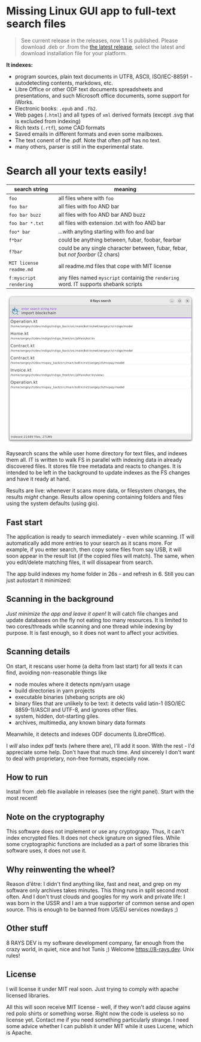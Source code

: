# Missing Linux GUI app to full-text search files

> See current release in the releases, now 1.1 is published. Please download .deb or .from 
> the [the latest release](https://github.com/sergeych/raysearch/releases), select the latest and
> download installation file for your platform.

__It indexes:__

- program sources, plain text documents in UTF8, ASCII, ISO/IEC-88591 - autodetecting contents, markdows, etc.
- Libre Office or other ODF text documents spreadsheets and presentations, and such Microsoft office documents, some support for iWorks.
- Electronic books: `.epub` and `.fb2`.
- Web pages (`.html`) and all types of `xml` derived formats (except .svg that is excluded from indexing) 
- Rich texts (`.rtf`), some CAD formats
- Saved emails in different formats and even some mailboxes.
- The text conent of the .pdf. Note that often pdf has no text.
- many others, parser is still in the experimental state.

# Search all your texts easily!

| search string           | meaning                                                                                |
|-------------------------|----------------------------------------------------------------------------------------|
| `foo`                   | all files where with `foo`                                                             |
| `foo bar`               | all files with foo AND bar                                                             |
| `foo bar buzz`          | all files with foo AND bar AND buzz                                                    |
| `foo bar *.txt`         | all files with extension .txt with foo AND bar                                         |
| `foo* bar`              | ...with anyting starting with foo and bar                                              |
| `f*bar`                 | could be anything between, fubar, foobar, fearbar                                      |
| `f?bar`                 | could be any single character between, fubar, febar, but _not foorbar_ (2 chars)       |
| `MIT license readme.md` | all readme.md files that cope with MIT license                                         |
| `f:myscript rendering`  | any files named `myscript` containig the `rendering` word. IT supports shebank scripts |

![](screenshots/home1.png)

Raysearch scans the while user home directory for text files, and indexes them all. IT is written to walk FS in parallel
with indexing data in already discovered files. It stores file tree metadata and reacts to changes. It is intended to be
left in the background to update indexes as the FS changes and have it ready at hand.

Results are live: whenever it scans more data, or filesystem changes, the results _might_ change. Results allow opening
containing folders and files using the system defaults (using gio).

## Fast start

The application is ready to search immediately - even while scanning. IT will automatically add more entries to your
search as it scans more. For example, if you enter search, then copy some files from say USB, it will soon appear in the
result list (if the copied files will match). The same, when you edit/delete matching files, it will dissapear from
search.

The app build indexes my home folder in 26s - and refresh in 6. Still you can just autostart it minimized:

## Scanning in the background

_Just minimize the app and leave it open!_ It will catch file changes and update databases on the fly not eating too
many resources. It is limited to two cores/threads while scanning and one thread while indexing by purpose. It is fast
enough, so it does not want to affect your activities.

## Scanning details

On start, it rescans user home (a delta from last start) for all texts it can find, avoiding non-reasonable things like

- node moules where it detects npm/yarn usage
- build directories in yarn projects
- executable binaries (shebang scripts are ok)
- binary files that are unlikely to be text: it detects valid latin-1 (ISO/IEC 8859-1)/ASCII and UTF-8, and ignores
  other files.
- system, hidden, dot-starting giles.
- archives, multimedia, any known binary data formats

Meanwhile, it detects and indexes ODF documents (LibreOffice).

I _will_ also index pdf texts (where there are), I'll add it soon. With the rest - I'd appreciate some help. Don't have
that much time. And sincerely I don't want to deal with proprietary, non-free formats, especially now.

## How to run

Install from .deb file available in releases (see the right panel). Start with the most recent!

## Note on the cryptography

This software does not implement or use any cryptograpy. Thus, it can't index encrypted files. It does not check ignature on signed files. While some cryptographic functions are included as a part of some libraries this software uses, it does not use it.

## Why reinwenting the wheel?

Reason d'être: I didn't find anything like, fast and neat, and grep on my software only archives takes minutes. This
thing runs in split second most often. And I don't trust clouds and googles for my work and private life: I was born in
the USSR and I am a true supporter of common sense and open source. This is enough to be banned from US/EU services
nowdays ;)

## Other stuff

8 RAYS DEV is my software development company, far enough from the crazy world, in quiet, nice and hot Tunis ;)
Welcome https://8-rays.dev. Unix rules!

## License

I will license it under MIT real soon. Just trying to comply with apache licensed libraries.

All this will soon receive MIT license - well, if they won't add clause agains red polo shirts or something worse. Right
now the code is useless so no license yet. Contact me if you need something particularly strange. I need some advice
whether I can publish it under MIT while it uses Lucene, which is Apache.
